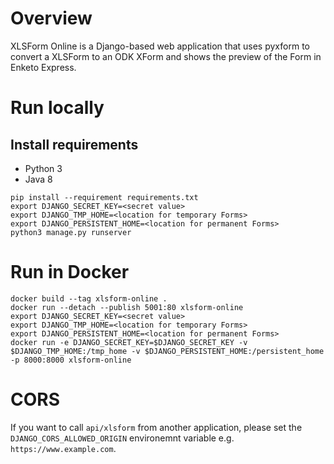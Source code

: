 # Overview
XLSForm Online is a Django-based web application that uses pyxform to convert a XLSForm to an ODK XForm and shows the preview of the Form in Enketo Express.

# Run locally

## Install requirements
* Python 3
* Java 8

```
pip install --requirement requirements.txt
export DJANGO_SECRET_KEY=<secret value>
export DJANGO_TMP_HOME=<location for temporary Forms>
export DJANGO_PERSISTENT_HOME=<location for permanent Forms>
python3 manage.py runserver
```

# Run in Docker
```
docker build --tag xlsform-online .
docker run --detach --publish 5001:80 xlsform-online
export DJANGO_SECRET_KEY=<secret value>
export DJANGO_TMP_HOME=<location for temporary Forms>
export DJANGO_PERSISTENT_HOME=<location for permanent Forms>
docker run -e DJANGO_SECRET_KEY=$DJANGO_SECRET_KEY -v $DJANGO_TMP_HOME:/tmp_home -v $DJANGO_PERSISTENT_HOME:/persistent_home -p 8000:8000 xlsform-online
```

# CORS

If you want to call `api/xlsform` from another application, please set the `DJANGO_CORS_ALLOWED_ORIGIN` environemnt variable e.g. `https://www.example.com`.